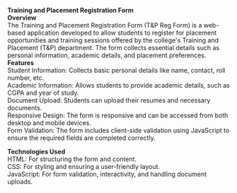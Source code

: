 **Training and Placement Registration Form**<br>
**Overview**<br>
The Training and Placement Registration Form (T&P Reg Form) is a web-based application developed to allow students to register for placement opportunities and training sessions offered by the college's Training and Placement (T&P) department. The form collects essential details such as personal information, academic details, and placement preferences.
<br>
**Features**<br>
Student Information: Collects basic personal details like name, contact, roll number, etc.<br>
Academic Information: Allows students to provide academic details, such as CGPA and year of study.<br>
Document Upload: Students can upload their resumes and necessary documents.<br>
Responsive Design: The form is responsive and can be accessed from both desktop and mobile devices.<br>
Form Validation: The form includes client-side validation using JavaScript to ensure the required fields are completed correctly.<br>

**Technologies Used**<br>
HTML: For structuring the form and content.<br>
CSS: For styling and ensuring a user-friendly layout.<br>
JavaScript: For form validation, interactivity, and handling document uploads.<br>
